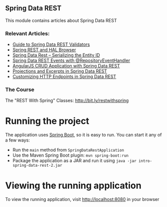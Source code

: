 ## Spring Data REST

This module contains articles about Spring Data REST

### Relevant Articles:
- [Guide to Spring Data REST Validators](https://www.baeldung.com/spring-data-rest-validators)
- [Spring REST and HAL Browser](https://www.baeldung.com/spring-rest-hal)
- [Spring Data Rest – Serializing the Entity ID](https://www.baeldung.com/spring-data-rest-serialize-entity-id)
- [Spring Data REST Events with @RepositoryEventHandler](https://www.baeldung.com/spring-data-rest-events)
- [AngularJS CRUD Application with Spring Data REST](https://www.baeldung.com/angularjs-crud-with-spring-data-rest)
- [Projections and Excerpts in Spring Data REST](https://www.baeldung.com/spring-data-rest-projections-excerpts)
- [Customizing HTTP Endpoints in Spring Data REST](https://www.baeldung.com/spring-data-rest-customize-http-endpoints)

### The Course
The "REST With Spring" Classes: http://bit.ly/restwithspring

# Running the project
The application uses [Spring Boot](http://projects.spring.io/spring-boot/), so it is easy to run. You can start it any of a few ways:
* Run the `main` method from `SpringDataRestApplication`
* Use the Maven Spring Boot plugin: `mvn spring-boot:run`
* Package the application as a JAR and run it using `java -jar intro-spring-data-rest-2.jar`

# Viewing the running application
To view the running application, visit [http://localhost:8080](http://localhost:8080) in your browser
